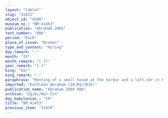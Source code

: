 ```yaml
---
layout: "tablet"
slug: "31831"
object_id: "4398"
museum_no_: "BM 41453"
publication: "Abraham 2004"
text_number: "086"
period: "Each"
place_of_issue: "Broken"
type_and_content: "Hiring"
day_remark: "-"
month: "IX"
month_remark: "[ ]?"
year_remark: "[-]"
king: "Dar"
king_remark: "-"
paraphrase: "Renting of a small house at the harbor and a loft.<br /> Concerns a harbour house (<em>bīt</em> <em>kāri</em>) and a loft (<em>rugbu</em>) at the (<em>ina muhhi</em>) <sup>┌</sup><em>b</em>/<em>pur</em><sup>┐</sup>-<em>ra-ku </em>(uncl.) that belongs to <strong>C</strong>. <strong>A</strong>, acting as proxy for (<em>na&scaron;partu</em>) the latter, rents it (<em>ana idi nadānu</em>) to <strong>B</strong> for 4 liters (<em>q&ucirc;</em>) of bread (and)<sup>?</sup> 1 liter (<em>q&ucirc;</em>) 5 [x] of outstanding<sup>!</sup> quality (<em>babban&ucirc;</em>)<em> </em>per day. This is followed by a clause stressing that <strong>B</strong> is not allowed to interrupt (<em>baṭ</em><em>lu &scaron;akānu</em>) the delivery of the 4 liters of bread, which is the rent for the buildings, and should pay rent before the 20<sup>th</sup> of Kislīm (IX). The buildings will be at his disposal till the end of month x (=broken) of the 36<sup>th</sup> year. The parties to the contract have taken one copy of the document each. Names of 3 witnesses and the scribe.<br /> <br /> <strong>A</strong>=Bēl-kiṣur&scaron;u/Rēmūtu//&hellip;;&nbsp;<strong>B</strong>=Nidintu/Bēl-ahhē-erība;&nbsp;<strong>C</strong>=Nidintu/&Scaron;i&scaron;ki (=Nidintu/Marduk-nāṣir-apli//Egibi)"
imported: "Kathleen Abraham (18/04/2016)"
publication_name: "Abraham 2004 086"
archive: "Egibi/Nūr-Sîn"
day_babylonian_: "19"
title: "BM 41453"
previous_item: "31834"
---
```

